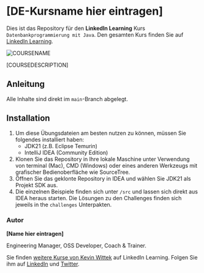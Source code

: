 # [DE-Kursname hier eintragen]

Dies ist das Repository für den **LinkedIn Learning** Kurs `Datenbankprogrammierung mit Java`. Den gesamten Kurs finden Sie auf [LinkedIn Learning][lil-course-url].

![COURSENAME][lil-thumbnail-url] 


[COURSEDESCRIPTION]

## Anleitung

Alle Inhalte sind direkt im `main`-Branch abgelegt.

## Installation


1. Um diese Übungsdateien am besten nutzen zu können, müssen Sie folgendes installiert haben:
   - JDK21 (z.B. Eclipse Temurin)
   - IntelliJ IDEA (Community Edition)
2. Klonen Sie das Repository in Ihre lokale Maschine unter Verwendung von terminal (Mac), CMD (Windows) oder eines anderen Werkzeugs mit grafischer Bedienoberfläche wie SourceTree.
3. Öffnen Sie das geklonte Repository in IDEA und wählen Sie JDK21 als Projekt SDK aus.
4. Die einzelnen Beispiele finden sich unter `/src` und lassen sich direkt aus IDEA heraus starten. Die Lösungen zu den Challenges finden sich jeweils in the `challenges` Unterpakten.

### Autor

**[Name hier eintragen]**

Engineering Manager, OSS Developer, Coach & Trainer.

Sie finden [weitere Kurse von Kevin Wittek](https://www.linkedin.com/learning/instructors/kevin-wittek) auf LinkedIn Learning. Folgen Sie ihm auf [LinkedIn](https://www.linkedin.com/in/kevin-wittek?trk=lil_instructor) und [Twitter](https://twitter.com/kiview).

[0]: # (Replace these placeholder URLs with actual course URLs)
[lil-course-url]: https://www.linkedin.com
[lil-thumbnail-url]: https:
